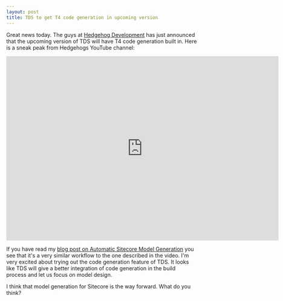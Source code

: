 ```yaml
---
layout: post
title: TDS to get T4 code generation in upcoming version
---
```


Great news today. The guys at [Hedgehog Development](http://www.hhogdev.com) has just announced that the upcoming version of TDS will have T4 code generation built in. Here is a sneak peak from Hedgehogs YouTube channel:

<iframe width="720" height="488" src="http://www.youtube.com/embed/5Fbf0eMcmQw" frameborder="0"></iframe>

If you have read my [blog post on Automatic Sitecore Model Generation](/blog/2012/03/automatic-sitecore-model-generation) you see that it's a very similar workflow to the one described in the video. I'm very excited about trying out the code generation feature of TDS. It looks like TDS will give a better integration of code generation in the build process and let us focus on model design.

I think that model generation for Sitecore is the way forward. What do you think?